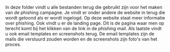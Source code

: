 In deze folder vindt u alle bestanden terug die gebruikt zijn voor het maken van de phishing campagne. Je vindt er onder andere de website in terug die wordt getoond als er wordt ingelogd. Op deze website staat meer informatie over phishing. Ook vindt u er de landing page. Dit is de pagina waar men op terecht komt bij het klikken van de link in de phishing mail. Als laatste vindt u ook email templates en screenshots terug. De email templates zijn de mails die verstuurd zouden worden en de screenshots zijn foto's van het proces.
